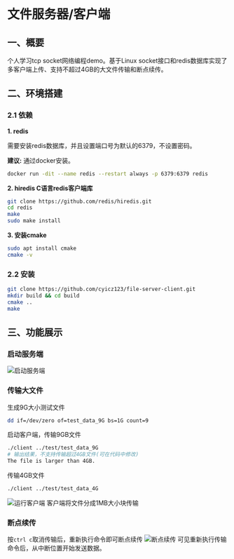# 文件服务器/客户端
## 一、概要
个人学习tcp socket网络编程demo。基于Linux socket接口和redis数据库实现了多客户端上传、支持不超过4GB的大文件传输和断点续传。
## 二、环境搭建
### 2.1 依赖
**1. redis**

需要安装redis数据库，并且设置端口号为默认的6379，不设置密码。

**建议:** 通过docker安装。
~~~ bash
docker run -dit --name redis --restart always -p 6379:6379 redis
~~~

**2. hiredis C语言redis客户端库**
~~~ bash
git clone https://github.com/redis/hiredis.git
cd redis
make
sudo make install
~~~

**3. 安装cmake**
~~~ bash
sudo apt install cmake
cmake -v
~~~

### 2.2 安装
~~~ bash
git clone https://github.com/cyicz123/file-server-client.git
mkdir build && cd build
cmake ..
make
~~~
## 三、功能展示
### 启动服务端
![启动服务端](https://image.cyicz123.top/i/2022/08/11/gsyx3b.png)
### 传输大文件
生成9G大小测试文件
~~~ bash
dd if=/dev/zero of=test_data_9G bs=1G count=9
~~~
启动客户端，传输9GB文件
~~~ bash
./client ../test/test_data_9G
# 输出结果，不支持传输超过4GB文件(可在代码中修改)
The file is larger than 4GB.
~~~
传输4GB文件
~~~ bash
./client ../test/test_data_4G
~~~
![运行客户端](https://image.cyicz123.top/i/2022/08/11/gyi4n3.png)
客户端将文件分成1MB大小块传输
### 断点续传
按`ctrl c`取消传输后，重新执行命令即可断点续传
![断点续传](https://image.cyicz123.top/i/2022/08/11/h0n5j2.png)
可见重新执行传输命令后，从中断位置开始发送数据。